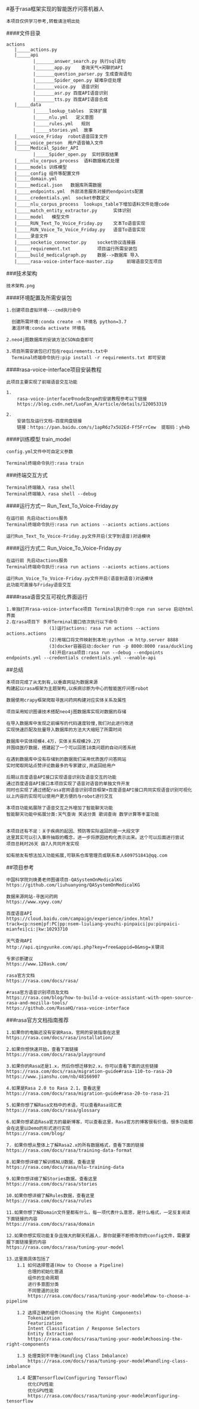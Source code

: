
#基于rasa框架实现的智能医疗问答机器人

    本项目仅供学习参考,转载请注明出处

####文件目录

    actions
       |_____actions.py
       |_____api
              |_______answer_search.py 执行sql语句
              |_______app.py    查询天气+闲聊的API
              |_______question_parser.py 生成查询语句
              |_______Spider_open.py 疑难杂症处理
              |_______voice.py  语音识别  
              |_______asr.py 百度API语音识别
              |_______tts.py 百度API语音合成
       |_____data
              |_____lookup_tables  实体扩展
              |_____nlu.yml   定义意图
              |_____rules.yml   规则
              |_____stories.yml  故事
       |_____voice_Friday  robot语音回复文件
       |_____voice_person  用户语音输入文件
       |_____Medical_Spider_API
              |_____Spider_open.py  实时获取结果
       |_____nlu_corpus_process  语料数据格式处理
       |_____models 训练模型
       |_____config 组件等配置文件
       |_____domain.yml     
       |_____medical.json   数据库所需数据
       |_____endpoints.yml  外部消息服务对接的endpoints配置
       |_____credentials.yml  socket参数定义
       |_____nlu_corpus_process  lookups_table下增加语料文件处理code
       |_____match_entity_extractor.py      实体识别  
       |_____model   模型文件
       |_____RUN_Text_To_Voice_Friday.py    文本To语音实现
       |_____RUN_Voice_To_Voice_Friday.py   语音To语音实现
       |_____录音文件
       |_____socketio_connector.py    socket协议连接器
       |_____requirement.txt          项目运行所需安装包
       |_____build_medicalgraph.py    数据-->数据库 导入
       |_____rasa-voice-interface-master.zip     前端语音交互项目
       
###技术架构

    技术架构.png
       
####环境配置及所需安装包

    1.创建项目虚拟环境---cmd执行命令

      创建所需环境:conda create -n 环境名 python=3.7
      激活环境:conda activate 环境名
      
    2.neo4j图数据库的安装方法CSDN自查即可
    
    3.项目所需安装包已打包在requirements.txt中
      Terminal终端命令执行:pip install -r requirements.txt 即可安装

####rasa-voice-interface项目安装教程

    此项目主要实现了前端语音交互功能
    
    1.
        rasa-voice-interface中node及npm的安装教程参考以下链接
        https://blog.csdn.net/LuoFan_A/article/details/120053319
    
    2.
        安装包及运行文档-百度网盘链接
        链接：https://pan.baidu.com/s/1apR6z7x5U2Ed-Ff5FrrCew  提取码：yh4b
      
####训练模型 train_model

    config.yml文件中可自定义参数
    
    Terminal终端命令执行:rasa train
    
###终端交互方式
    
    Terminal终端输入 rasa shell
    Terminal终端输入 rasa shell --debug

####运行方式一 Run_Text_To_Voice-Friday.py

    在运行前 先启动actions服务
    Terminal终端命令执行:rasa run actions --acionts actions.actions

    运行Run_Text_To_Voice-Friday.py文件开启(文字到语音)对话模块

####运行方式二 Run_Voice_To_Voice-Friday.py

    在运行前 先启动actions服务
    Terminal终端命令执行:rasa run actions --acionts actions.actions

    运行Run_Voice_To_Voice-Friday.py文件开启(语音到语音)对话模块
    此功能可直接与Friday语音交互
    
####rasa语音交互可视化界面运行
    
    1.单独打开rasa-voice-interface项目 Terminal执行命令:npm run serve 启动html界面
    2.在rasa项目下 多开Terminal窗口依次执行以下命令
                    (1)运行actions: rasa run actions --actions actions.actions
                    (2)用端口将文件映射到本地:python -m http.server 8888
                    (3)docker容器启动:docker run -p 8000:8000 rasa/duckling
                    (4)开启rasa项目:rasa run --debug --endpoints endpoints.yml --credentials credentials.yml --enable-api
    
##总结

    本项目完成了从无到有,以垂直网站为数据来源
    构建起以rasa框架为主题架构,以疾病诊断为中心的智能医疗问答robot
    
    数据使用crapy框架爬取寻医问药网构建对应实体关系及属性
    
    项目采用知识图谱技术搭配neo4j图数据库实现对数据的存储
    
    在导入数据库中发现之前编写的代码速度较慢,我们对此进行改进
    实现快速匹配及批量导入数据库的方法大大缩短了所需时间
    
    数据库中实体规模4.4万，实体关系规模29.2万
    并围绕医疗数据，搭建起了一个可以回答18类问题的自动问答系统
    
    在遇到数据库中没有存储到的数据我们采用优质医疗问答网站
    实时爬取网站点赞评论数最多的专家建议,并返回给用户
    
    后期以百度语音API接口实现语音识别及语音交互的功能
    通过百度语音API接口本项目实现了语音对语音的单独文件开发
    同时也实现了通过搭配rasa官网语音识别项目框架+百度语音API接口共同实现语音识别可视化
    以上内容的实现可以使用户更方便的与robot进行交互
    
    本项目功能拓展除了语音交互之外增加了智能聊天功能
    智能聊天功能中拓展分类:天气查询 笑话分类 歌词查询 数学计算等丰富功能
    
    
    本项目还有不足：关于疾病的起因、预防等实际返回的是一大段文字
    这里其实可以引入事件抽取的概念，进一步将原因结构化表示出来。这个可以后面进行尝试
    项目总耗时26天 由7人共同开发实现
    
    如有朋友有想法加入功能拓展,可联系仓库管理员或联系本人609751841@qq.com
    
##项目参考

    中国科学院刘焕勇老师图谱项目-QASystemOnMedicalKG
    https://github.com/liuhuanyong/QASystemOnMedicalKG
    
    数据来源网站-寻医问药网
    https://www.xywy.com/
    
    百度语音API
    https://cloud.baidu.com/campaign/experience/index.html?track=cp:nsem|pf:PC|pp:nsem-liuliang-youzhi-pinpaici|pu:pinpaici-mianfei|ci:|kw:10293710
    
    天气查询API
    http://api.qingyunke.com/api.php?key=free&appid=0&msg=关键词
    
    专家诊断建议
    https://www.120ask.com/
    
    rasa官方文档
    https://rasa.com/docs/rasa/
    
    #rasa官方语音识别项目及文档
    https://rasa.com/blog/how-to-build-a-voice-assistant-with-open-source-rasa-and-mozilla-tools/
    https://github.com/RasaHQ/rasa-voice-interface
    
    
    
    
###rasa官方文档指南推荐

    1.如果你的电脑还没有安装Rasa，官网的安装指南在这里
    https://rasa.com/docs/rasa/installation/
    
    2.如果你想快速开始，查看下面链接
    https://rasa.com/docs/rasa/playground
    
    3.如果你的Rasa还是1.x，然后你想迁移到2.x，你可以查看下面的这些链接
    https://rasa.com/docs/rasa/migration-guide#rasa-110-to-rasa-20
    https://www.jianshu.com/nb/48166907
    
    4.如果是Rasa 2.0 to Rasa 2.1，查看这里
    https://rasa.com/docs/rasa/migration-guide#rasa-20-to-rasa-21
    
    5.如果你想了解Rasa文档中的术语，可以查看Rasa词汇表
    https://rasa.com/docs/rasa/glossary
    
    6.如果你想紧追Rasa官方的最新博客，可以查看这里，Rasa官方的博客很有价值，很多功能都会在这里以Demo的形式进行实现
    https://rasa.com/blog/
    
    7. 如果你想从整体上了解Rasa2.x的所有数据格式，查看下面的链接
    https://rasa.com/docs/rasa/training-data-format
    
    8.如果你想详细了解训练NLU数据，查看这里
    https://rasa.com/docs/rasa/nlu-training-data
    
    9.如果你想详细了解Stories数据，查看这里
    https://rasa.com/docs/rasa/stories
    
    10.如果你想详细了解Rules数据，查看这里
    https://rasa.com/docs/rasa/rules
    
    11.如果你想了解Domain文件里都有什么，每一项代表什么意思，是什么格式，一定反复阅读下面链接的内容
    https://rasa.com/docs/rasa/domain
    
    12.如果你想实现功能复杂且强大的聊天机器人，那你就要不断修改你的config文件，需要掌握下面链接里的内容
    https://rasa.com/docs/rasa/tuning-your-model
    
    13.这里面具体包括了
        1.1 如何选择管道(How to Choose a Pipeline)
            合理的初始化管道
            组件的生命周期
            进行多意图分类
            不同管道的比较
            https://rasa.com/docs/rasa/tuning-your-model#how-to-choose-a-pipeline
        
        1.2 选择正确的组件(Choosing the Right Components)
            Tokenization
            Featurization
            Intent Classification / Response Selectors
            Entity Extraction
            https://rasa.com/docs/rasa/tuning-your-model#choosing-the-right-components
            
        1.3 处理类别不平衡(Handling Class Imbalance)
            https://rasa.com/docs/rasa/tuning-your-model#handling-class-imbalance
            
        1.4 配置Tensorflow(Configuring Tensorflow)
            优化CPU性能
            优化GPU性能
            https://rasa.com/docs/rasa/tuning-your-model#configuring-tensorflow
            
            

                    
    

    
    
    
    
    
    
    
    

